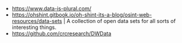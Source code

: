 - https://www.data-is-plural.com/
- https://ohshint.gitbook.io/oh-shint-its-a-blog/osint-web-resources/data-sets | A collection of open data sets for all sorts of interesting things.
- https://github.com/crcresearch/DWData


